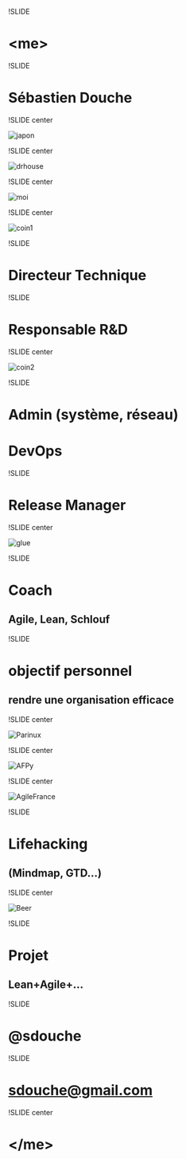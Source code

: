 !SLIDE

# &lt;me&gt;

!SLIDE

# Sébastien Douche

!SLIDE center

![japon](japon.jpg)

!SLIDE center

![drhouse](drhouse.jpg)

!SLIDE center

![moi](moi-chapeau.jpg)

!SLIDE center

![coin1](coin1.png)

!SLIDE

# Directeur Technique

!SLIDE

# Responsable R&D

!SLIDE center

![coin2](coin2.png)

!SLIDE

# Admin (système, réseau)
# DevOps

!SLIDE

# Release Manager

!SLIDE center

![glue](glue.jpg)

!SLIDE 

# Coach
## Agile, Lean, Schlouf

!SLIDE

# objectif personnel #
## rendre une organisation efficace ##

!SLIDE center

![Parinux](parinux.jpg)

!SLIDE center

![AFPy](afpy.png)

!SLIDE center

![AgileFrance](agilefrance.png)

!SLIDE

# Lifehacking
## (Mindmap, GTD...)

!SLIDE center

![Beer](beer2.jpg)

!SLIDE

# Projet
## Lean+Agile+...

!SLIDE

# @sdouche

!SLIDE 

# sdouche@gmail.com

!SLIDE center

# &lt;/me&gt;
